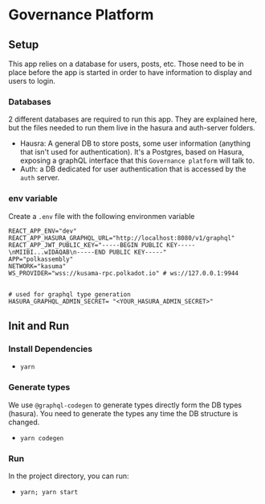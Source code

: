 
# Governance Platform

## Setup

This app relies on a database for users, posts, etc. Those need to be in place before the app is started in order to have information to display and users to login.

### Databases
2 different databases are required to run this app. They are explained here, but the files needed to run them live in the hasura and auth-server folders.
- Hausra: A general DB to store posts, some user information (anything that isn't used for authentication). It's a Postgres, based on Hasura, exposing a graphQL interface that this `Governance platform` will talk to.
- Auth: a DB dedicated for user authentication that is accessed by the `auth` server.

### env variable

Create a `.env` file with the following environmen variable
```
REACT_APP_ENV="dev"
REACT_APP_HASURA_GRAPHQL_URL="http://localhost:8080/v1/graphql"
REACT_APP_JWT_PUBLIC_KEY="-----BEGIN PUBLIC KEY-----\nMIIBI...wIDAQAB\n-----END PUBLIC KEY-----"
APP="polkassembly"
NETWORK="kasuma"
WS_PROVIDER="wss://kusama-rpc.polkadot.io" # ws://127.0.0.1:9944


# used for graphql type generation
HASURA_GRAPHQL_ADMIN_SECRET= "<YOUR_HASURA_ADMIN_SECRET>"
```

## Init and Run

### Install Dependencies
- `yarn`

### Generate types

We use `@graphql-codegen` to generate types directly form the DB types (hasura). You need to generate the types any time the DB structure is changed.
- `yarn codegen`

### Run
In the project directory, you can run:
- `yarn; yarn start`
